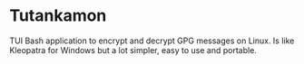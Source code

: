 # Tutankamon
TUI Bash application to encrypt and decrypt GPG messages on Linux.
Is like Kleopatra for Windows but a lot simpler, easy to use and portable.
